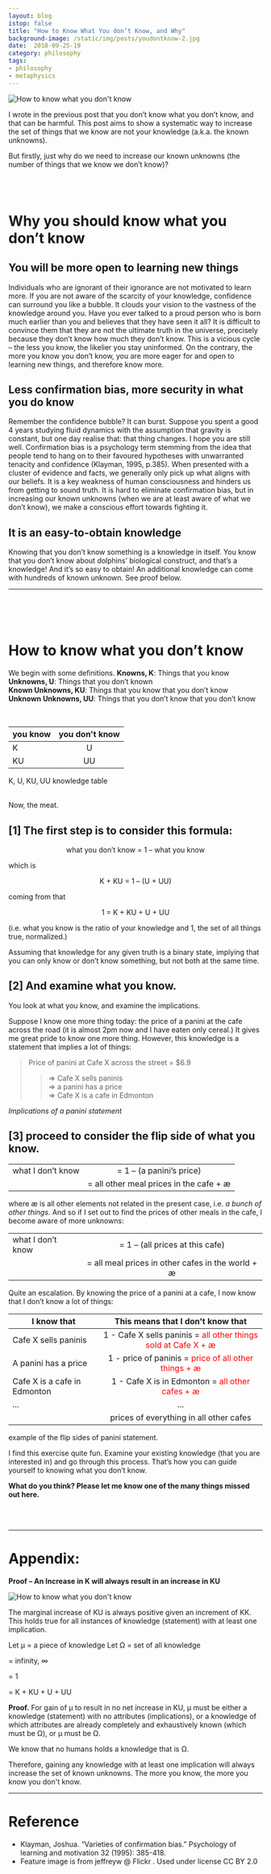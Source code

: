 ```yaml
---
layout: blog
istop: false
title: "How to Know What You don’t Know, and Why"
background-image: /static/img/posts/youdontknow-2.jpg
date:  2018-09-25-19
category: philosophy
tags:
- philosophy
- metaphysics 
---
```


![How to know what you don't know](/static/img/posts/youdontknow-1.png)

I wrote in the previous post that you don’t know what you don’t know, and that can be harmful. This post aims to show a systematic way to increase the set of things that we know are not your knowledge (a.k.a. the known unknowns).
 
But firstly, just why do we need to increase our known unknowns (the number of things that we know we don’t know)?

<br>
<br>

# Why you should know what you don’t know
## You will be more open to learning new things
Individuals who are ignorant of their ignorance are not motivated to learn more. If you are not aware of the scarcity of your knowledge, confidence can surround you like a bubble. It clouds your vision to the vastness of the knowledge around you. Have you ever talked to a proud person who is born much earlier than you and believes that they have seen it all? It is difficult to convince them that they are not the ultimate truth in the universe, precisely because they don’t know how much they don’t know. This is a vicious cycle – the less you know, the likelier you stay uninformed.
On the contrary, the more you know you don’t know, you are more eager for and open to learning new things, and therefore know more.


## Less confirmation bias, more security in what you do know
Remember the confidence bubble? It can burst. Suppose you spent a good 4 years studying fluid dynamics with the assumption that gravity is constant, but one day realise that: that thing changes. I hope you are still well.
Confirmation bias is a psychology term stemming from the idea that people tend to hang on to their favoured hypotheses with unwarranted tenacity and confidence (Klayman, 1995, p.385). When presented with a cluster of evidence and facts, we generally only pick up what aligns with our beliefs. It is a key weakness of human consciousness and hinders us from getting to sound truth. It is hard to eliminate confirmation bias, but in increasing our known unknowns (when we are at least aware of what we don’t know), we make a conscious effort towards fighting it.

 
## It is an easy-to-obtain knowledge
Knowing that you don’t know something is a knowledge in itself. You know that you don’t know about dolphins’ biological construct, and that’s a knowledge! And it’s so easy to obtain! An additional knowledge can come with hundreds of known unknown. See proof below.

 
---
<br>
<br>
<br>

# How to know what you don’t know
We begin with some definitions. 
**Knowns, K**: Things that you know <br>
**Unknowns, U**: Things that you don’t known<br>
**Known Unknowns, KU**: Things that you know that you don’t know<br>
**Unknown Unknowns, UU**: Things that you don’t know that you don’t know<br>

<br>

| you know    |      you don't know      | 
|----------|:-------------:|
| K	   |  U | 
| KU |  UU  | 

<span style="size:small">K, U, KU, UU knowledge table</span>
 
 
 
 
<br>
Now, the meat.
<br>



## [1] The first step is to consider this formula:
<div align="center"> what you don’t know = 1 – what you know </div>

which is

<div align="center"> K + KU = 1 – (U + UU)</div>

coming from that

<div align="center"> 1 = K + KU + U + UU </div>

(i.e. what you know is the ratio of your knowledge and 1, the set of all things true, normalized.)

Assuming that knowledge for any given truth is a binary state, implying that you can only know or don’t know something, but not both at the same time.

 
 

## [2] And examine what you know.

You look at what you know, and examine the implications.

Suppose I know one more thing today: the price of a panini at the cafe across the road (it is almost 2pm now and I have eaten only cereal.) It gives me great pride to know one more thing. However, this knowledge is a statement that implies a lot of things:

> Price of panini at Cafe X across the street = $6.9
>> => Cafe X sells paninis <br>
>> => a panini has a price <br>
>> => Cafe X is a cafe in Edmonton

_Implications of a panini statement_




## [3] proceed to consider the flip side of what you know.

|   |         | 
|----------|:-------------:|
| what I don’t know		   |  = 1 – (a panini’s price) | 
|                          |  = all other meal prices in the cafe + æ | 


where æ is all other elements not related in the present case, i.e. _a bunch of other things_. And so if I set out to find the prices of other meals in the cafe, I become aware of more unknowns:

|   |         | 
|----------|:-------------:|
| what I don’t know		   |  = 1 – (all prices at this cafe)| 
|                          |  = all meal prices in other cafes in the world + æ | 



Quite an escalation. By knowing the price of a panini at a cafe, I now know that I don’t know a lot of things:


|  I know that |    This means that I don't know that   | 
|----------|:-------------:|
| Cafe X sells paninis	   |  1 - Cafe X sells paninis = <span style="color:red"> all other things sold at Cafe X + æ </span>| 
| A panini has a price	   |  1 - price of paninis = <span style="color:red"> price of all other things + æ </span>| 
| Cafe X is a cafe in Edmonton   |  1 - Cafe X is in Edmonton = <span style="color:red"> all other cafes + æ </span>| 
| ...	   |  ... |
| | prices of everything in all other cafes |  

<span style="size:small">example of the flip sides of panini statement. </span>



I find this exercise quite fun. Examine your existing knowledge (that you are interested in) and go through this process. That’s how you can guide yourself to knowing what you don’t know.



**What do you think? Please let me know one of the many things missed out here.**

<br>
<br>

 
---

# Appendix: 
**Proof – An Increase in K will always result in an increase in KU**

![How to know what you don't know](/static/img/_posts/youdontknow-3.png)

The marginal increase of KU is always positive given an increment of KK. This holds true for all instances of knowledge (statement) with at least one implication.

Let µ = a piece of knowledge
Let Ω = set of all knowledge

= infinity, ∞

= 1

= K + KU + U + UU

**Proof.** For gain of µ to result in no net increase in KU, µ must be either a knowledge (statement) with no attributes (implications), or a knowledge of which attributes are already completely and exhaustively known (which must be Ω), or µ must be Ω.

We know that no humans holds a knowledge that is Ω.

Therefore, gaining any knowledge with at least one implication will always increase the set of known unknowns. The more you know, the more you know you don't know. 

 
 
 
---
 

# Reference
- Klayman, Joshua. “Varieties of confirmation bias.” Psychology of learning and motivation 32 (1995): 385-418.
- Feature image is from jeffreyw @ Flickr . Used under license CC BY 2.0